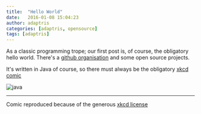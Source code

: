 ```yaml
---
title:  "Hello World"
date:   2016-01-08 15:04:23
author: adaptris
categories: [adaptris, opensource]
tags: [adaptris]
---
```


As a classic programming trope; our first post is, of course, the obligatory hello world. There's a [github organisation][] and some open source projects.

<!-- more -->
It's written in Java of course, so there must always be the obligatory [xkcd comic](http://xkcd.com)

![java](https://imgs.xkcd.com/comics/golden_hammer.png)

---
Comic reproduced because of the generous [xkcd license](http://xkcd.com/license.html)

[github organisation]:      http://github.com/adaptris
